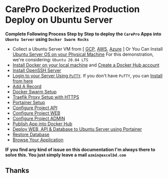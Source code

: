 # CarePro Dockerized Production Deploy on Ubuntu Server

**Complete Following Process Step by Step to deploy the `CarePro` Apps into `Ubuntu Server` using `Docker Swarm Rocks`**

* Collect a Ubuntu Server VM from  [ [GCP](https://cloud.google.com/), [AWS](https://aws.amazon.com/), [Azure](https://azure.microsoft.com/en-us/) ] Or You Can Install [Ubuntu Server OS on your Physical Machine](https://ubuntu.com/tutorials/install-ubuntu-server#1-overview) For this demonstration, we're considering: `Ubuntu 20.04 LTS`
* [Install Docker on your local machine](https://docs.docker.com/get-docker/) and [Create a Docker Hub account](https://hub.docker.com/signup)
* [Install OpenSSH Server](https://github.com/exceltechltd/SC-Dockerized-Deployment/wiki/Install-OpenSSH-Server)
* [Login to your Server Using `PuTTY`](https://github.com/exceltechltd/SC-Dockerized-Deployment/wiki/Login-to-your-Server-Using-PuTTY). If you don't have `PuTTY`, you can [Install from here](https://www.putty.org/) 
* [Add A Record](https://github.com/exceltechltd/SC-Dockerized-Deployment/wiki/Add-A-Record)
* [Docker Swarm Setup](https://github.com/exceltechltd/SC-Dockerized-Deployment/wiki/Docker-Swarm-Setup)
* [Traefik Proxy Setup with HTTPS](https://github.com/exceltechltd/SC-Dockerized-Deployment/wiki/Traefik-Proxy-Setup-with-HTTPS)
* [Portainer Setup](https://github.com/exceltechltd/SC-Dockerized-Deployment/wiki/Portainer-Setup)
* [Configure Project API](https://github.com/exceltechltd/SC-Dockerized-Deployment/wiki/Configure-Project-API)
* [Configure Project WEB](https://github.com/exceltechltd/SC-Dockerized-Deployment/wiki/Configure-Project-WEB)
* [Configure Project ADMIN](https://github.com/exceltechltd/SC-Dockerized-Deployment/wiki/Configure-Project-Admin)
* [Publish App into Docker Hub](https://github.com/exceltechltd/SC-Dockerized-Deployment/wiki/Publish-App-into-Docker-Hub)
* [Deploy WEB, API & Database to Ubuntu Server using Portainer](https://github.com/exceltechltd/SC-Dockerized-Deployment/wiki/Deploy-WEB,-API-&-Database-to-Ubuntu-Server-using-Portainer)
* [Restore Database](https://github.com/exceltechltd/SC-Dockerized-Deployment/wiki/Restore-Database-on-SQLServer-DB)
* [Browse Your Application](https://github.com/exceltechltd/SC-Dockerized-Deployment/wiki/Browse-Your-Application)


**IF you find any kind of issue on this documentation I'm always there to solve this. You just simply leave a mail `azmin@excelbd.com`**

## Thanks
